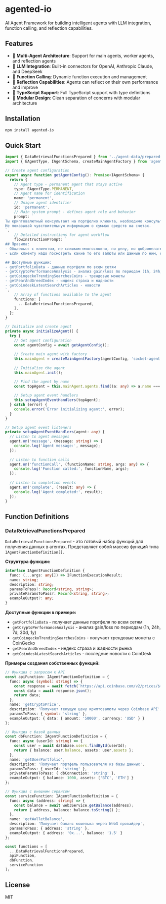 # agented-io

AI Agent Framework for building intelligent agents with LLM integration, function calling, and reflection capabilities.

## Features

- 🤖 **Multi-Agent Architecture**: Support for main agents, worker agents, and reflection agents
- 🔌 **LLM Integration**: Built-in connectors for OpenAI, Anthropic Claude, and DeepSeek
- 🎯 **Function Calling**: Dynamic function execution and management
- 🧠 **Reflection Capabilities**: Agents can reflect on their own performance and improve
- 📝 **TypeScript Support**: Full TypeScript support with type definitions
- 🚀 **Modular Design**: Clean separation of concerns with modular architecture

## Installation

```bash
npm install agented-io
```

## Quick Start

```typescript
import { DataRetrievalFunctionsPrepared } from '../agent-data/prepared-functions';
import { EAgentType, IAgentSchema, createMainAgentFactory } from 'agented-io';

// Create agent configuration
export async function getAgentConfig(): Promise<IAgentSchema> {
  return {
    // Agent type - permanent agent that stays active
    type: EAgentType.PERMANENT,
    // Agent name for identification
    name: 'permanent',
    // Unique agent identifier
    id: 'permanent',
    // Main system prompt - defines agent role and behavior
    prompt: `
Ты криптовалютный консультант на портфолио клиента, необходимо консультировать клиента по его портфолио. 
Не показывай чувствительную информацию о суммах средств на счетах.
`,
    // Detailed instructions for agent workflow
    flowInstructionPrompt: `
## Правила:
- Общаешься с клиентом, не слишком многословно, по делу, но доброжелательно и терпеливо
- Если клиенту надо посмотреть какие то его валюты или данные по ним, он об этом просит или намекает или как то еще, то ты должен это сделать

## Доступные функции:
- getPortfolioData - данные портфеля по всем сетям
- getCryptoPerformanceAnalysis - анализ gain/loss по периодам (1h, 24h, 7d, 30d, 1y)
- getCoingeckoTrendingSearchesCoins - трендовые монеты
- getFearAndGreedIndex - индекс страха и жадности
- getCoindeskLatestSearchArticles - новости
`,
    // Array of functions available to the agent
    functions: [
      ...DataRetrievalFunctionsPrepared,
    ],
  };
}

// Initialize and create agent
private async initializeAgent() {
  try {
    // Get agent configuration
    const agentConfig = await getAgentConfig();
    
    // Create main agent with factory
    this.mainAgent = createMainAgentFactory(agentConfig, 'socket-agent');
    
    // Initialize the agent
    this.mainAgent.init();

    // Find the agent by name
    const topAgent = this.mainAgent.agents.find((a: any) => a.name === 'permanent');
    
    // Setup agent event handlers
    this.setupAgentEventHandlers(topAgent);
  } catch (error) {
    console.error('Error initializing agent:', error);
  }
}

// Setup agent event listeners
private setupAgentEventHandlers(agent: any) {
  // Listen to agent messages
  agent.on('message', (message: string) => {
    console.log('Agent message:', message);
  });
  
  // Listen to function calls
  agent.on('functionCall', (functionName: string, args: any) => {
    console.log('Function called:', functionName, args);
  });
  
  // Listen to completion events
  agent.on('complete', (result: any) => {
    console.log('Agent completed:', result);
  });
}
```

## Function Definitions

### DataRetrievalFunctionsPrepared

`DataRetrievalFunctionsPrepared` - это готовый набор функций для получения данных в агентах. Представляет собой массив функций типа `IAgentFunctionDefinition[]`.

**Структура функции:**
```typescript
interface IAgentFunctionDefinition {
  func: (...args: any[]) => IFunctionExecutionResult;
  name: string;
  description: string;
  paramsToPass?: Record<string, string>;
  privateParamsToPass?: Record<string, string>;
  exampleOutput?: any;
}
```

**Доступные функции в примере:**
- `getPortfolioData` - получает данные портфеля по всем сетям
- `getCryptoPerformanceAnalysis` - анализ gain/loss по периодам (1h, 24h, 7d, 30d, 1y)
- `getCoingeckoTrendingSearchesCoins` - получает трендовые монеты с CoinGecko
- `getFearAndGreedIndex` - индекс страха и жадности рынка
- `getCoindeskLatestSearchArticles` - последние новости с CoinDesk

**Примеры создания собственных функций:**

```typescript
// Функция с запросом к API
const apiFunction: IAgentFunctionDefinition = {
  func: async (symbol: string) => {
    const response = await fetch(`https://api.coinbase.com/v2/prices/${symbol}-USD/spot`);
    const data = await response.json();
    return data;
  },
  name: 'getCryptoPrice',
  description: 'Получает текущую цену криптовалюты через Coinbase API',
  paramsToPass: { symbol: 'string' },
  exampleOutput: { data: { amount: '50000', currency: 'USD' } }
};

// Функция с базой данных
const dbFunction: IAgentFunctionDefinition = {
  func: async (userId: string) => {
    const user = await database.users.findById(userId);
    return { balance: user.balance, assets: user.assets };
  },
  name: 'getUserPortfolio',
  description: 'Получает портфель пользователя из базы данных',
  paramsToPass: { userId: 'string' },
  privateParamsToPass: { dbConnection: 'string' },
  exampleOutput: { balance: 1000, assets: ['BTC', 'ETH'] }
};

// Функция с внешним сервисом
const serviceFunction: IAgentFunctionDefinition = {
  func: async (address: string) => {
    const balance = await web3Service.getBalance(address);
    return { address, balance: balance.toString() };
  },
  name: 'getWalletBalance',
  description: 'Получает баланс кошелька через Web3 провайдер',
  paramsToPass: { address: 'string' },
  exampleOutput: { address: '0x...', balance: '1.5' }
};

const functions = [
  ...DataRetrievalFunctionsPrepared,
  apiFunction,
  dbFunction,
  serviceFunction
];
```

## License

MIT
